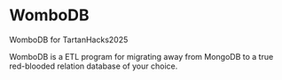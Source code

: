 # WomboDB
WomboDB for TartanHacks2025

WomboDB is a ETL program for migrating away from MongoDB to a true red-blooded relation database of your choice.